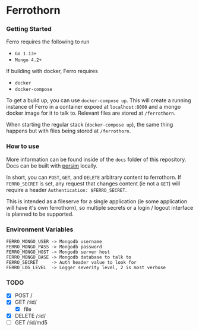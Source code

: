 # Ferrothorn

### Getting Started

Ferro requires the following to run
- `Go 1.13+`
- `Mongo 4.2+`

If building with docker, Ferro requires
- `docker`
- `docker-compose`

To get a build up, you can use `docker-compose up`.
This will create a running instance of Ferro in a container expoed at `localhost:8000` and a mongo docker image for it to talk to.
Relevant files are stored at `/ferrothorn`.

When starting the regular stack (`docker-compose up`), the same thing happens but with files being stored at `/ferrothorn`.

### How to use

More information can be found inside of the `docs` folder of this repository. Docs can be built with [persim](https://github.com/gastrodon/persim) locally.

In short, you can `POST`, `GET`, and `DELETE` arbitrary content to ferrothorn. If `FERRO_SECRET` is set, any request that changes content (ie not a `GET`) will require a header `Authentication: $FERRO_SECRET`.

This is intended as a fileserve for a single application (ie some application will have it's own ferrothorn), so multiple secrets or a login / logout interface is planned to be supported.

### Environment Variables
```
FERRO_MONGO_USER -> Mongodb username
FERRO_MONGO_PASS -> Mongodb password
FERRO_MONGO_HOST -> Mongodb server host
FERRO_MONGO_BASE -> Mongodb database to talk to
FERRO_SECRET     -> Auth header value to look for
FERRO_LOG_LEVEL  -> Logger severity level, 2 is most verbose
```

### TODO
- [x] POST /
- [x] GET /:id/
    - [x] file
- [x] DELETE /:id/
- [ ] GET /:id/md5
